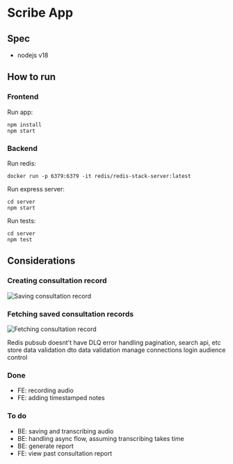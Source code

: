 # Scribe App

## Spec

- nodejs v18

## How to run

### Frontend

Run app:
```
npm install
npm start
```

### Backend

Run redis:
```
docker run -p 6379:6379 -it redis/redis-stack-server:latest
```

Run express server:
```
cd server
npm start
```

Run tests:
```
cd server
npm test
```

## Considerations

### Creating consultation record

![Saving consultation record](docs/scribe-flow.svg)

### Fetching saved consultation records

![Fetching consultation record](docs/scribe-flow-2.svg)

Redis pubsub doesnt't have DLQ
error handling
pagination, search api, etc
store data validation
dto data validation
manage connections
login audience control

### Done
- FE: recording audio
- FE: adding timestamped notes

### To do
- BE: saving and transcribing audio
- BE: handling async flow, assuming transcribing takes time
- BE: generate report
- FE: view past consultation report